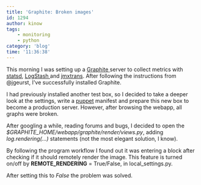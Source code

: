 ```yaml
---
title: 'Graphite: Broken images'
id: 1294
author: kinow
tags:
    - monitoring
    - python
category: 'blog'
time: '11:36:38'
---
```

<p>This morning I was setting up a <a href="http://graphite.wikidot.com/" title="Graphite">Graphite </a>server to collect metrics with <a href="https://github.com/etsy/statsd/" title="statsd">statsd</a>, <a href="http://logstash.net/" title="LogStash">LogStash </a>and <a href="https://github.com/jmxtrans/jmxtrans" title="jmxtrans">jmxtrans</a>. After following the instructions from @jgeurst, I've successfully installed Graphite.</p>

<p>I had previously installed another test box, so I decided to take a deeper look at the settings, write a <a href="https://puppetlabs.com/" title="Puppet">puppet</a> manifest and prepare this new box to become a production server. However, after browsing the webapp, all graphs were broken.</p>

<p>After googling a while, reading forums and bugs, I decided to open the <em>$GRAPHITE_HOME/webapp/graphite/render/views.py</em>, adding <em>log.rendering(...)</em> statements (not the most elegant solution, I know).</p>

<p>By following the program workflow I found out it was entering a block after checking if it should remotely render the image. This feature is turned on/off by <strong>REMOTE_RENDERING</strong> = True/False, in local_settings.py.</p>

<p>After setting this to <em>False</em> the problem was solved.</p>
